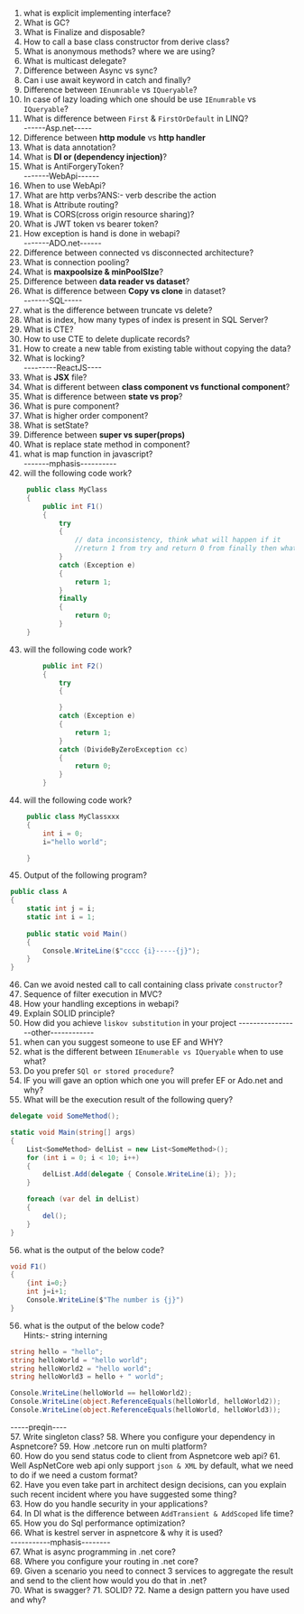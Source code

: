1. what is explicit implementing interface?
2. What is GC?
3. What is Finalize and disposable?
4. How to call a base class constructor from derive class?
5. What is anonymous methods? where we are using?
6. What is multicast delegate?
7. Difference between Async vs sync?
8. Can i use await keyword in catch and finally?
9. Difference between `IEnumrable` vs `IQueryable`?
10. In case of lazy loading which one should be use `IEnumrable` vs `IQueryable`?
11. What is difference between `First` & `FirstOrDefault` in LINQ?\
------Asp.net-----
12. Difference between **http module** vs **http handler**
13. What is data annotation?
14. What is **DI or (dependency injection)**?
15. What is AntiForgeryToken?\
-------WebApi------
16. When to use WebApi?
17. What are http verbs?ANS:- verb describe the action
18. What is Attribute routing?
19. What is CORS(cross origin resource sharing)?
20. What is JWT token vs bearer token?
21. How exception is hand is done in webapi?\
-------ADO.net------
22. Difference between connected vs disconnected architecture?
23. What is connection pooling?
24. What is **maxpoolsize & minPoolSIze**?
25. Difference between **data reader vs dataset**?
26. What is difference between **Copy vs clone** in dataset?\
-------SQL-----
27. what is the difference between truncate vs delete?
28. What is index, how many types of index is present in SQL Server?
29. What is CTE?
30. How to use CTE to delete duplicate records?
31. How to create a new table from existing table without copying the data?
32. What is locking?\
---------ReactJS----
33. What is **JSX** file?
34. What is different between **class component vs functional component**?
35. What is difference between **state vs prop**?
36. What is pure component?
37. What is higher order component?
38. What is setState?
39. Difference between **super vs super(props)**
40. What is replace state method in component?
41. what is map function in javascript?\
-------mphasis----------
42. will the following code work?
```csharp
    public class MyClass
    {
        public int F1()
        {
            try
            {
                // data inconsistency, think what will happen if it
                //return 1 from try and return 0 from finally then what it should return
            }
            catch (Exception e)
            {
                return 1;
            }
            finally
            {
                return 0;
            }
    }
```
43. will the following code work?

```csharp
        public int F2()
        {
            try
            {

            }
            catch (Exception e)
            {
                return 1;
            }
            catch (DivideByZeroException cc)
            {
                return 0;
            }
        }
```
44. will the following code work?
```csharp
    public class MyClassxxx
    {
        int i = 0;
        i="hello world";

    }
```
45. Output of the following program?
```csharp
public class A
{
    static int j = i;
    static int i = 1;
        
    public static void Main()
    {
        Console.WriteLine($"cccc {i}-----{j}");
    }
}
```
46. Can we avoid nested call to call containing class private `constructor`?
47. Sequence of filter execution in MVC?
48. How your handling exceptions in webapi?
49. Explain SOLID principle? 
50. How did you achieve `liskov substitution` in your project
-----------------other------------
51. when can you suggest someone to use EF and WHY?
52. what is the different between `IEnumerable vs IQueryable` when to use what?
53. Do you prefer `SQl or stored procedure`?
54. IF you will gave an option which one you will prefer EF or Ado.net and why?
55. What will be the execution result of the following query?
```csharp
delegate void SomeMethod();

static void Main(string[] args)
{
    List<SomeMethod> delList = new List<SomeMethod>();
    for (int i = 0; i < 10; i++)
    {
        delList.Add(delegate { Console.WriteLine(i); });
    }

    foreach (var del in delList)
    {
        del();
    }
}
```
56. what is the output of the below code?
```csharp
void F1()
{
    {int i=0;}
    int j=i+1;
    Console.WriteLine($"The number is {j}")
}
```
56. what is the output of the below code?\
    Hints:- string interning
```csharp
string hello = "hello";
string helloWorld = "hello world";
string helloWorld2 = "hello world";
string helloWorld3 = hello + " world";

Console.WriteLine(helloWorld == helloWorld2);
Console.WriteLine(object.ReferenceEquals(helloWorld, helloWorld2));
Console.WriteLine(object.ReferenceEquals(helloWorld, helloWorld3));
``` 
-----preqin----\
57. Write singleton class?
58. Where you configure your dependency in Aspnetcore?
59. How .netcore run on multi platform?        
60. How do you send status code to client from Aspnetcore web api?
61. Well AspNetCore web api only support `json & XML` by default, what we need to do if we need a custom format?\
62. Have you even take part in architect design decisions, can you explain such recent incident where you have suggested some thing?\
63. How do you handle security in your applications?\
64. In DI what is the difference between `AddTransient & AddScoped` life time?\
65. How you do Sql performance optimization?\
66. What is kestrel server in aspnetcore & why it is used?\
-----------mphasis--------\
67. What is async programming in .net core?\
68. Where you configure your routing in .net core?\
69. Given a scenario you need to connect 3 services to aggregate the result and send to the client how would you do that in .net?\
70. What is swagger?
71. SOLID?
72. Name a design pattern you have used and why?

